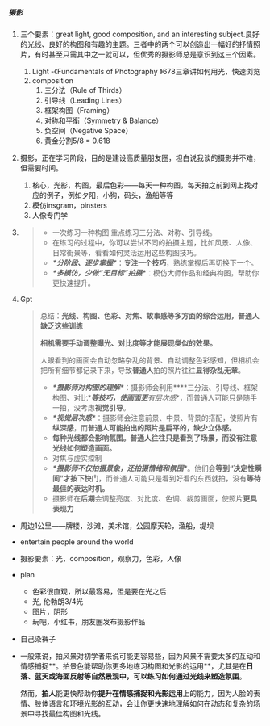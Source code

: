 ##### 摄影

1. 三个要素：great light, good composition, and an interesting subject.良好的光线、良好的构图和有趣的主题。三者中的两个可以创造出一幅好的抒情照片，有时甚至只需其中之一就可以，但优秀的摄影师总是意识到这三个因素。

   1. Light -《Fundamentals of Photography 》678三章讲如何用光，快速浏览
   2. composition
      1. 三分法（Rule of Thirds）
      2. 引导线（Leading Lines）
      3. 框架构图（Framing）
      4. 对称和平衡（Symmetry & Balance）
      5. 负空间（Negative Space）
      6. 黄金分割5/8 = 0.618

2. 摄影，正在学习阶段，目的是建设高质量朋友圈，坦白说我谈的摄影并不难，但需要时间。

   1. 核心，光影，构图，最后色彩——每天一种构图，每天拍之前到网上找对应的例子，例如夕阳，小狗，码头，渔船等等
   1. 模仿insgram，pinsters
   1. 人像专门学

3. > - 一次练习一种构图 重点练习三分法、对称、引导线。
   > - 在练习的过程中，你可以尝试不同的拍摄主题，比如风景、人像、日常街景等，看看如何灵活运用这些构图技巧。
   > - ***\*分阶段、逐步掌握\****：**专注一个技巧**，熟练掌握后再切换下一个。
   > - ***\*多模仿，少做“无目标”拍摄\****：模仿大师作品和经典构图，帮助你更快速提升。

4. Gpt

   > 总结：**光线、构图、色彩、对焦、故事感等多方面的综合运用，普通人缺乏这些训练**
   >
   > **相机需要手动调整曝光、对比度等才能展现类似的效果。**
   >
   > 人眼看到的画面会自动忽略杂乱的背景、自动调整色彩感知，但相机会把所有细节都记录下来，导致**普通人**拍的照片往往**显得杂乱无章**。
   >
   > - ***\*摄影师对构图的理解\****：摄影师会利用***\*三分法、引导线、框架构图、对比\****等技巧，使画面更**有层次感**，而普通人可能只是随手一拍，没考虑**视觉引导**。
   > - ***\*视觉层次感\****：摄影师会注意前景、中景、背景的搭配，使照片有**纵深感**，而**普通人可能拍出的照片是扁平的，缺少立体感。**
   > - **每种光线都会影响氛围。普通人往往只是看到了场景，而没有注意光线如何塑造画面。**
   > - 对焦与虚实控制
   > - ***\*摄影师不仅拍摄景象，还拍摄情绪和氛围\****。他们会**等到“决定性瞬间”才按下快门**，而普通人可能只是看到好看的东西就拍，没有**等待最佳的表达时机。**
   > - 摄影师在**后期**会调整亮度、对比度、色调、裁剪画面，使照片**更具表现力**





* 周边1公里——牌楼，沙滩，美术馆，公园摩天轮，渔船，堤坝

* entertain people around the world

* 摄影要素：光，composition，观察力，色彩，人像

* plan

  * 色彩很直观，所以最容易，但是要在光之后
  * 光, 伦勃朗3/4光
  * 图片，阴形
  * 玩吧，小红书，朋友圈发布摄影作品

* 自己染裤子

* 一般来说，拍风景对初学者来说可能更容易些，因为风景不需要太多的互动和情感捕捉**。拍景色能帮助你更多地练习构图和光影的运用**，尤其是在**日落、蓝天或海面反射等自然景观中，可以练习如何通过光线来塑造氛围**。

  然而，**拍人**能更快帮助你**提升在情感捕捉和光影运用**上的能力，因为人脸的表情、肢体语言和环境光影的互动，会让你更快速地理解如何在动态和复杂的场景中寻找最佳构图和光线。